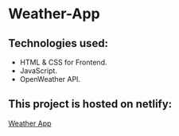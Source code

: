 # Weather-App

## Technologies used:
- HTML & CSS for Frontend.
- JavaScript.
- OpenWeather API.

## This project is hosted on netlify:
<a href="https://weatherapp-sarthak.netlify.app/"> Weather App </a>

